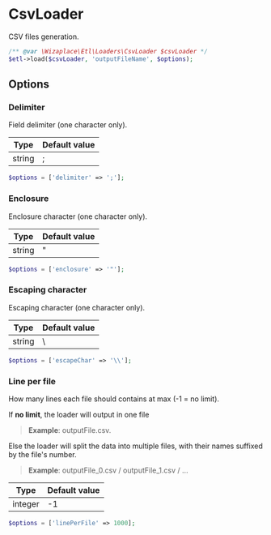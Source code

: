 # CsvLoader

CSV files generation.

```php
/** @var \Wizaplace\Etl\Loaders\CsvLoader $csvLoader */
$etl->load($csvLoader, 'outputFileName', $options);
```


## Options

### Delimiter
Field delimiter (one character only).

| Type | Default value |
|----- | ------------- |
| string | ; |

```php
$options = ['delimiter' => ';'];
```

### Enclosure
Enclosure character (one character only).

| Type | Default value |
|----- | ------------- |
| string | " |

```php
$options = ['enclosure' => '"'];
```

### Escaping character
Escaping character (one character only).

| Type | Default value |
|----- | ------------- |
| string | \\ |

```php
$options = ['escapeChar' => '\\'];
```

### Line per file
How many lines each file should contains at max (-1 = no limit).

If **no limit**, the loader will output in one file
> **Example**: outputFile.csv.

Else the loader will split the data into multiple files, with their names suffixed by the file's number.
>**Example**: outputFile_0.csv / outputFile_1.csv / ...


| Type | Default value |
|----- | ------------- |
| integer | -1 |

```php
$options = ['linePerFile' => 1000];
```
